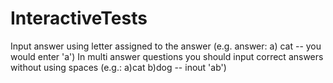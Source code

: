 # InteractiveTests
Input answer using letter assigned to the answer (e.g. answer: a) cat -- you would enter 'a')
In multi answer questions you should input correct answers without using spaces (e.g.: a)cat b)dog -- inout 'ab')
